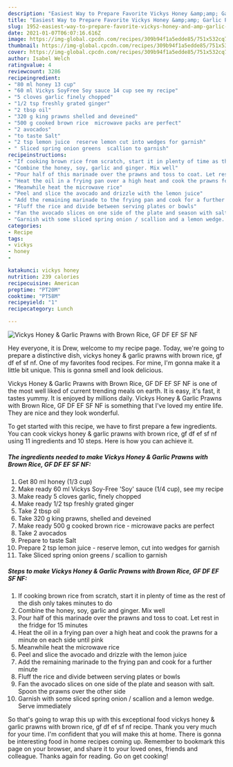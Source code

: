 ```yaml
---
description: "Easiest Way to Prepare Favorite Vickys Honey &amp;amp; Garlic Prawns with Brown Rice, GF DF EF SF NF"
title: "Easiest Way to Prepare Favorite Vickys Honey &amp;amp; Garlic Prawns with Brown Rice, GF DF EF SF NF"
slug: 1952-easiest-way-to-prepare-favorite-vickys-honey-and-amp-garlic-prawns-with-brown-rice-gf-df-ef-sf-nf
date: 2021-01-07T06:07:16.616Z
image: https://img-global.cpcdn.com/recipes/309b94f1a5edde85/751x532cq70/vickys-honey-garlic-prawns-with-brown-rice-gf-df-ef-sf-nf-recipe-main-photo.jpg
thumbnail: https://img-global.cpcdn.com/recipes/309b94f1a5edde85/751x532cq70/vickys-honey-garlic-prawns-with-brown-rice-gf-df-ef-sf-nf-recipe-main-photo.jpg
cover: https://img-global.cpcdn.com/recipes/309b94f1a5edde85/751x532cq70/vickys-honey-garlic-prawns-with-brown-rice-gf-df-ef-sf-nf-recipe-main-photo.jpg
author: Isabel Welch
ratingvalue: 4
reviewcount: 3286
recipeingredient:
- "80 ml honey 13 cup"
- "60 ml Vickys SoyFree Soy sauce 14 cup see my recipe"
- "5 cloves garlic finely chopped"
- "1/2 tsp freshly grated ginger"
- "2 tbsp oil"
- "320 g king prawns shelled and deveined"
- "500 g cooked brown rice  microwave packs are perfect"
- "2 avocados"
- "to taste Salt"
- "2 tsp lemon juice  reserve lemon cut into wedges for garnish"
- " Sliced spring onion greens  scallion to garnish"
recipeinstructions:
- "If cooking brown rice from scratch, start it in plenty of time as the rest of the dish only takes minutes to do"
- "Combine the honey, soy, garlic and ginger. Mix well"
- "Pour half of this marinade over the prawns and toss to coat. Let rest in the fridge for 15 minutes"
- "Heat the oil in a frying pan over a high heat and cook the prawns for a minute on each side until pink"
- "Meanwhile heat the microwave rice"
- "Peel and slice the avocado and drizzle with the lemon juice"
- "Add the remaining marinade to the frying pan and cook for a further minute"
- "Fluff the rice and divide between serving plates or bowls"
- "Fan the avocado slices on one side of the plate and season with salt. Spoon the prawns over the other side"
- "Garnish with some sliced spring onion / scallion and a lemon wedge. Serve immediately"
categories:
- Recipe
tags:
- vickys
- honey
- 

katakunci: vickys honey  
nutrition: 239 calories
recipecuisine: American
preptime: "PT20M"
cooktime: "PT58M"
recipeyield: "1"
recipecategory: Lunch

---
```



![Vickys Honey &amp; Garlic Prawns with Brown Rice, GF DF EF SF NF](https://img-global.cpcdn.com/recipes/309b94f1a5edde85/751x532cq70/vickys-honey-garlic-prawns-with-brown-rice-gf-df-ef-sf-nf-recipe-main-photo.jpg)

Hey everyone, it is Drew, welcome to my recipe page. Today, we're going to prepare a distinctive dish, vickys honey &amp; garlic prawns with brown rice, gf df ef sf nf. One of my favorites food recipes. For mine, I'm gonna make it a little bit unique. This is gonna smell and look delicious.

Vickys Honey &amp; Garlic Prawns with Brown Rice, GF DF EF SF NF is one of the most well liked of current trending meals on earth. It is easy, it's fast, it tastes yummy. It is enjoyed by millions daily. Vickys Honey &amp; Garlic Prawns with Brown Rice, GF DF EF SF NF is something that I've loved my entire life. They are nice and they look wonderful.




To get started with this recipe, we have to first prepare a few ingredients. You can cook vickys honey &amp; garlic prawns with brown rice, gf df ef sf nf using 11 ingredients and 10 steps. Here is how you can achieve it.

<!--inarticleads1-->

##### The ingredients needed to make Vickys Honey &amp; Garlic Prawns with Brown Rice, GF DF EF SF NF:

1. Get 80 ml honey (1/3 cup)
1. Make ready 60 ml Vickys Soy-Free &#39;Soy&#39; sauce (1/4 cup), see my recipe
1. Make ready 5 cloves garlic, finely chopped
1. Make ready 1/2 tsp freshly grated ginger
1. Take 2 tbsp oil
1. Take 320 g king prawns, shelled and deveined
1. Make ready 500 g cooked brown rice - microwave packs are perfect
1. Take 2 avocados
1. Prepare to taste Salt
1. Prepare 2 tsp lemon juice - reserve lemon, cut into wedges for garnish
1. Take  Sliced spring onion greens / scallion to garnish




<!--inarticleads2-->

##### Steps to make Vickys Honey &amp; Garlic Prawns with Brown Rice, GF DF EF SF NF:

1. If cooking brown rice from scratch, start it in plenty of time as the rest of the dish only takes minutes to do
1. Combine the honey, soy, garlic and ginger. Mix well
1. Pour half of this marinade over the prawns and toss to coat. Let rest in the fridge for 15 minutes
1. Heat the oil in a frying pan over a high heat and cook the prawns for a minute on each side until pink
1. Meanwhile heat the microwave rice
1. Peel and slice the avocado and drizzle with the lemon juice
1. Add the remaining marinade to the frying pan and cook for a further minute
1. Fluff the rice and divide between serving plates or bowls
1. Fan the avocado slices on one side of the plate and season with salt. Spoon the prawns over the other side
1. Garnish with some sliced spring onion / scallion and a lemon wedge. Serve immediately




So that's going to wrap this up with this exceptional food vickys honey &amp; garlic prawns with brown rice, gf df ef sf nf recipe. Thank you very much for your time. I'm confident that you will make this at home. There is gonna be interesting food in home recipes coming up. Remember to bookmark this page on your browser, and share it to your loved ones, friends and colleague. Thanks again for reading. Go on get cooking!
